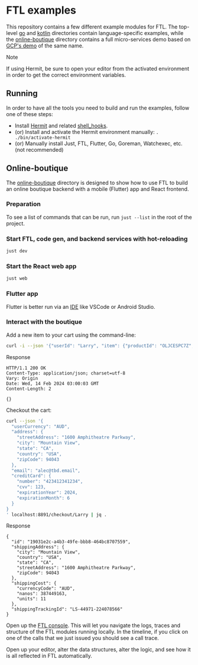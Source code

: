 # FTL examples

This repository contains a few different example modules for FTL. The top-level
[go](./go) and [kotlin](./kotlin/) directories contain language-specific
examples, while the [online-boutique](./online-boutique/) directory contains a
full micro-services demo based on [GCP's
demo](https://github.com/GoogleCloudPlatform/microservices-demo) of the same
name.

> [!NOTE]
> If using Hermit, be sure to open your editor from the activated environment in
> order to get the correct environment variables.

## Running

In order to have all the tools you need to build and run the examples, follow one of these steps:

- Install [Hermit](https://cashapp.github.io/hermit/usage/get-started/) and related [shell_hooks](https://cashapp.github.io/hermit/usage/shell/).
- (or) Install and activate the Hermit environment manually: `. ./bin/activate-hermit`
- (or) Manually install Just, FTL, Flutter, Go, Goreman, Watchexec, etc. (not recommended)

## Online-boutique

The [online-boutique](./online-boutique) directory is designed to show how to
use FTL to build an online boutique backend with a mobile (Flutter) app and
React frontend.

### Preparation

To see a list of commands that can be run, run `just --list` in the root of the
project.

### Start FTL, code gen, and backend services with hot-reloading

```bash
just dev
```

### Start the React web app

```bash
just web
```

### Flutter app

Flutter is better run via an [IDE](https://docs.flutter.dev/get-started/editor?tab=vscode) like VSCode or Android Studio.

### Interact with the boutique

Add a new item to your cart using the command-line:

```bash
curl -i --json '{"userId": "Larry", "item": {"productId": "OLJCESPC7Z", "quantity": 1}}' localhost:8891/cart/add
```

Response

```
HTTP/1.1 200 OK
Content-Type: application/json; charset=utf-8
Vary: Origin
Date: Wed, 14 Feb 2024 03:00:03 GMT
Content-Length: 2

{}
```

Checkout the cart:

```bash
curl --json '{
  "userCurrency": "AUD",
  "address": {
    "streetAddress": "1600 Amphitheatre Parkway",
    "city": "Mountain View",
    "state": "CA",
    "country": "USA",
    "zipCode": 94043
  },
  "email": "alec@tbd.email",
  "creditCard": {
    "number": "423412341234",
    "cvv": 123,
    "expirationYear": 2024,
    "expirationMonth": 6
  }
}
' localhost:8891/checkout/Larry | jq .
```

Response

```
{
  "id": "19031e2c-a4b3-49fe-bbb8-464bc8707559",
  "shippingAddress": {
    "city": "Mountain View",
    "country": "USA",
    "state": "CA",
    "streetAddress": "1600 Amphitheatre Parkway",
    "zipCode": 94043
  },
  "shippingCost": {
    "currencyCode": "AUD",
    "nanos": 387449163,
    "units": 11
  },
  "shippingTrackingId": "LS-44971-224078566"
}
```

Open up the [FTL console](http://localhost:8892). This will let you navigate the
logs, traces and structure of the FTL modules running locally. In the timeline,
if you click on one of the calls that we just issued you should see a call trace.

Open up your editor, alter the data structures, alter the logic, and see how it
is all reflected in FTL automatically.
